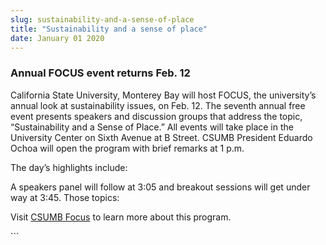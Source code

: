 ```yaml
---
slug: sustainability-and-a-sense-of-place
title: "Sustainability and a sense of place"
date: January 01 2020
---
```


 
<h3>Annual FOCUS event returns Feb. 12</h3>
<p>
  California State University, Monterey Bay will host FOCUS, the university’s
  annual look at sustainability issues, on Feb. 12. The seventh annual free
  event presents speakers and discussion groups that address the topic,
  “Sustainability and a Sense of Place.” All events will take place in the
  University Center on Sixth Avenue at B Street. CSUMB President Eduardo Ochoa
  will open the program with brief remarks at 1 p.m.
</p>
<p>The day’s highlights include:</p>
<p>
  A speakers panel will follow at 3:05 and breakout sessions will get under way
  at 3:45. Those topics:
</p>
<p>
  Visit <a href="https://csumb.edu/focus">CSUMB Focus</a> to learn more about
  this program.
</p>
```
